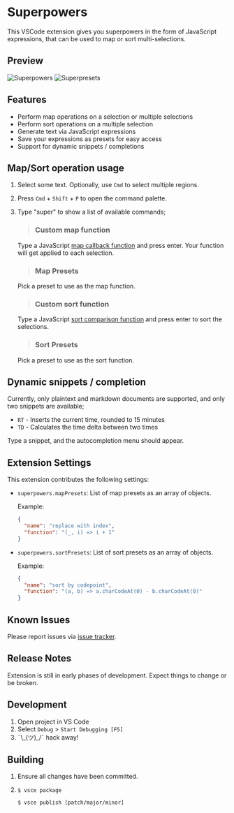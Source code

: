 # Superpowers

This VSCode extension gives you superpowers in the form of JavaScript expressions, that can be used to map or sort multi-selections.

## Preview

![Superpowers](https://bitbucket.org/thykka/vscode-superpowers/raw/master/screenshots/superpowers.gif)
![Superpresets](https://bitbucket.org/thykka/vscode-superpowers/raw/master/screenshots/superpresets.gif)

## Features

- Perform map operations on a selection or multiple selections
- Perform sort operations on a multiple selection
- Generate text via JavaScript expressions
- Save your expressions as presets for easy access
- Support for dynamic snippets / completions

## Map/Sort operation usage

1. Select some text. Optionally, use `Cmd` to select multiple regions.
1. Press `Cmd` + `Shift` + `P` to open the command palette.
1. Type "super" to show a list of available commands;

    >### Custom map function

      Type a JavaScript [map callback function](https://developer.mozilla.org/en-US/docs/Web/JavaScript/Reference/Global_Objects/Array/map#Parameters) and press enter. Your function will get applied to each selection.

    >### Map Presets

      Pick a preset to use as the map function.

    >### Custom sort function

      Type a JavaScript [sort comparison function](https://developer.mozilla.org/en-US/docs/Web/JavaScript/Reference/Global_Objects/Array/sort#Parameters) and press enter to sort the selections.

    >### Sort Presets

      Pick a preset to use as the sort function.


## Dynamic snippets / completion

Currently, only plaintext and markdown documents are supported, and only two snippets are available;

- `RT` - Inserts the current time, rounded to 15 minutes
- `TD` - Calculates the time delta between two times

Type a snippet, and the autocompletion menu should appear.


## Extension Settings

This extension contributes the following settings:

* `superpowers.mapPresets`: List of map presets as an array of objects.

  Example:
  ```json
  {
    "name": "replace with index",
    "function": "(_, i) => i + 1"
  }
  ```
* `superpowers.sortPresets`: List of sort presets as an array of objects.

  Example:
  ```json
  {
    "name": "sort by codepoint",
    "function": "(a, b) => a.charCodeAt(0) - b.charCodeAt(0)"
  }
  ```

## Known Issues

Please report issues via [issue tracker](https://bitbucket.org/thykka/vscode-superpowers/issues?status=new&status=open).

## Release Notes

Extension is still in early phases of development. Expect things to change or be broken.

## Development

1. Open project in VS Code
1. Select `Debug` > `Start Debugging [F5]`
1. ¯\\\_(ツ)_/¯ hack away!

## Building

1. Ensure all changes have been committed.

1.  ```shell
    $ vsce package

    $ vsce publish [patch/major/minor]
    ```
